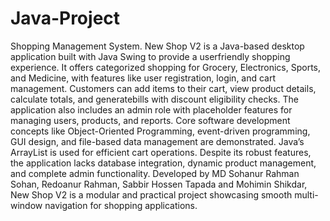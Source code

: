 # Java-Project
Shopping Management System.
New Shop V2 is a Java-based desktop application built with Java Swing to provide a userfriendly shopping experience. It offers categorized shopping for Grocery, Electronics, Sports, and Medicine, with features like user registration, login, and cart management. Customers can add items to their cart, view product details, calculate totals, and generatebills with discount eligibility checks. The application also includes an admin role with placeholder features for managing users, products, and reports. Core software development concepts like Object-Oriented Programming, event-driven programming, GUI design, and file-based data management are demonstrated. Java’s ArrayList is used for efficient cart operations. Despite its robust features, the application lacks database integration, dynamic product management, and complete admin functionality. Developed by MD Sohanur Rahman Sohan, Redoanur Rahman, Sabbir Hossen Tapada and Mohimin Shikdar, New Shop V2 is a modular and practical project showcasing smooth multi-window navigation for shopping applications.

